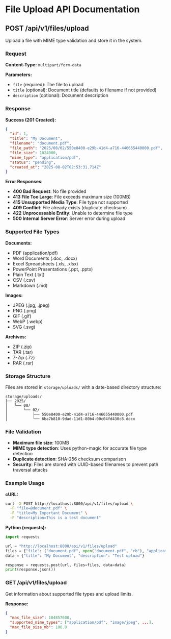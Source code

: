 # File Upload API Documentation

## POST /api/v1/files/upload

Upload a file with MIME type validation and store it in the system.

### Request

**Content-Type:** `multipart/form-data`

**Parameters:**
- `file` (required): The file to upload
- `title` (optional): Document title (defaults to filename if not provided)
- `description` (optional): Document description

### Response

**Success (201 Created):**
```json
{
  "id": 1,
  "title": "My Document",
  "filename": "document.pdf",
  "file_path": "2025/08/02/550e8400-e29b-41d4-a716-446655440000.pdf",
  "file_size": 1024000,
  "mime_type": "application/pdf",
  "status": "pending",
  "created_at": "2025-08-02T02:53:31.714Z"
}
```

**Error Responses:**

- **400 Bad Request**: No file provided
- **413 File Too Large**: File exceeds maximum size (100MB)
- **415 Unsupported Media Type**: File type not supported
- **409 Conflict**: File already exists (duplicate checksum)
- **422 Unprocessable Entity**: Unable to determine file type
- **500 Internal Server Error**: Server error during upload

### Supported File Types

**Documents:**
- PDF (application/pdf)
- Word Documents (.doc, .docx)
- Excel Spreadsheets (.xls, .xlsx)
- PowerPoint Presentations (.ppt, .pptx)
- Plain Text (.txt)
- CSV (.csv)
- Markdown (.md)

**Images:**
- JPEG (.jpg, .jpeg)
- PNG (.png)
- GIF (.gif)
- WebP (.webp)
- SVG (.svg)

**Archives:**
- ZIP (.zip)
- TAR (.tar)
- 7-Zip (.7z)
- RAR (.rar)

### Storage Structure

Files are stored in `storage/uploads/` with a date-based directory structure:
```
storage/uploads/
├── 2025/
│   └── 08/
│       └── 02/
│           ├── 550e8400-e29b-41d4-a716-446655440000.pdf
│           └── 6ba7b810-9dad-11d1-80b4-00c04fd430c8.docx
```

### File Validation

- **Maximum file size**: 100MB
- **MIME type detection**: Uses python-magic for accurate file type detection
- **Duplicate detection**: SHA-256 checksum comparison
- **Security**: Files are stored with UUID-based filenames to prevent path traversal attacks

### Example Usage

**cURL:**
```bash
curl -X POST http://localhost:8000/api/v1/files/upload \
  -F "file=@document.pdf" \
  -F "title=My Important Document" \
  -F "description=This is a test document"
```

**Python (requests):**
```python
import requests

url = "http://localhost:8000/api/v1/files/upload"
files = {"file": ("document.pdf", open("document.pdf", "rb"), "application/pdf")}
data = {"title": "My Document", "description": "Test upload"}

response = requests.post(url, files=files, data=data)
print(response.json())
```

### GET /api/v1/files/upload

Get information about supported file types and upload limits.

**Response:**
```json
{
  "max_file_size": 104857600,
  "supported_mime_types": ["application/pdf", "image/jpeg", ...],
  "max_file_size_mb": 100.0
}
